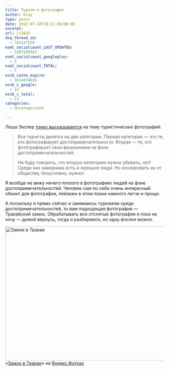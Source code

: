```yaml
---
title: Туризм и фотография
author: Gray
type: posts
date: 2012-07-28T10:21:06+00:00
excerpt:
url: /11025
dsq_thread_id:
  - 783147529
esml_socialcount_LAST_UPDATED:
  - 1497289563
esml_socialcount_googleplus:
  - 5
esml_socialcount_TOTAL:
  - 5
essb_cache_expire:
  - 1614474858
essb_c_google:
  - 13
essb_c_total:
  - 13
categories:
  - Uncategorized

---
```








Леша Экслер [тонко высказывается][1] на тему туристических фотографий:

> Все туристы делятся на две категории. Первая категория &#8212; это те, кто фотографирует достопримечательности. Вторая &#8212; те, кто фотографирует свои физиономии на фоне достопримечательностей.
> 
> Не буду говорить, что вторую категорию нужно убивать, нет! Среди них наверняка есть и хорошие люди. Но изолировать их от общества, безусловно, нужно!

Я вообще не вижу ничего плохого в фотографиях людей на фоне достопримечательностей. Человек сам по себе очень интересный объект для фотографии, пейзажи в этом плане намного легче и проще. 

А поскольку я прямо сейчас и занимаюсь туризмом среди достопримечательностей, то вам подходящая фотография — Тракайский замок. Обрабатывать все отснятые фотографии я пока не хочу — домой вернусь, тогда и разберемся, но одну вполне можно.

[<img title="Замок в Тракае" src="https://i2.wp.com/img-fotki.yandex.ru/get/6603/2728867.b7/0_7721e_502f6c35_XXXL.jpg?resize=640%2C426" alt="Замок в Тракае" width="640" height="426" border="0" data-recalc-dims="1" />][2]  
«[Замок в Тракае][2]» на [Яндекс.Фотках][3]

 [1]: http://www.exler.ru/blog/item/12233/
 [2]: http://fotki.yandex.ru/users/gray7400/view/487966/
 [3]: http://fotki.yandex.ru/